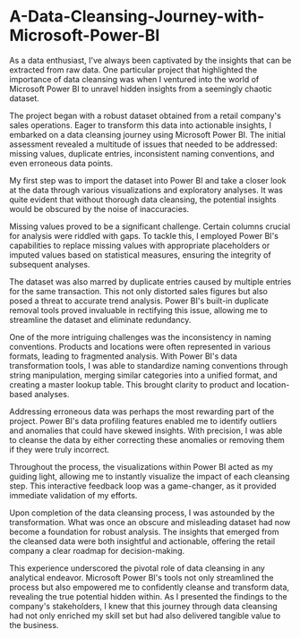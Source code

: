 # A-Data-Cleansing-Journey-with-Microsoft-Power-BI

As a data enthusiast, I've always been captivated by the insights that can be extracted from raw data. One particular project that highlighted the importance of data cleansing was when I ventured into the world of Microsoft Power BI to unravel hidden insights from a seemingly chaotic dataset.

The project began with a robust dataset obtained from a retail company's sales operations. Eager to transform this data into actionable insights, I embarked on a data cleansing journey using Microsoft Power BI. The initial assessment revealed a multitude of issues that needed to be addressed: missing values, duplicate entries, inconsistent naming conventions, and even erroneous data points.

My first step was to import the dataset into Power BI and take a closer look at the data through various visualizations and exploratory analyses. It was quite evident that without thorough data cleansing, the potential insights would be obscured by the noise of inaccuracies.

Missing values proved to be a significant challenge. Certain columns crucial for analysis were riddled with gaps. To tackle this, I employed Power BI's capabilities to replace missing values with appropriate placeholders or imputed values based on statistical measures, ensuring the integrity of subsequent analyses.

The dataset was also marred by duplicate entries caused by multiple entries for the same transaction. This not only distorted sales figures but also posed a threat to accurate trend analysis. Power BI's built-in duplicate removal tools proved invaluable in rectifying this issue, allowing me to streamline the dataset and eliminate redundancy.

One of the more intriguing challenges was the inconsistency in naming conventions. Products and locations were often represented in various formats, leading to fragmented analysis. With Power BI's data transformation tools, I was able to standardize naming conventions through string manipulation, merging similar categories into a unified format, and creating a master lookup table. This brought clarity to product and location-based analyses.

Addressing erroneous data was perhaps the most rewarding part of the project. Power BI's data profiling features enabled me to identify outliers and anomalies that could have skewed insights. With precision, I was able to cleanse the data by either correcting these anomalies or removing them if they were truly incorrect.

Throughout the process, the visualizations within Power BI acted as my guiding light, allowing me to instantly visualize the impact of each cleansing step. This interactive feedback loop was a game-changer, as it provided immediate validation of my efforts.

Upon completion of the data cleansing process, I was astounded by the transformation. What was once an obscure and misleading dataset had now become a foundation for robust analysis. The insights that emerged from the cleansed data were both insightful and actionable, offering the retail company a clear roadmap for decision-making.

This experience underscored the pivotal role of data cleansing in any analytical endeavor. Microsoft Power BI's tools not only streamlined the process but also empowered me to confidently cleanse and transform data, revealing the true potential hidden within. As I presented the findings to the company's stakeholders, I knew that this journey through data cleansing had not only enriched my skill set but had also delivered tangible value to the business.
